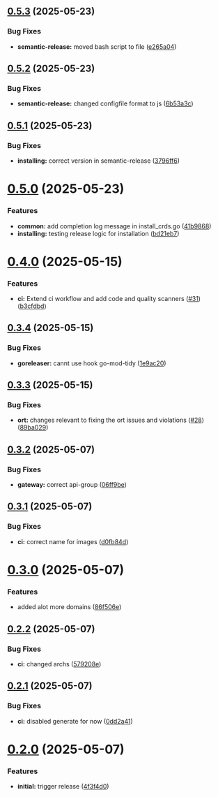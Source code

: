 ## [0.5.3](https://github.com/telekom/controlplane-mono/compare/v0.5.2...v0.5.3) (2025-05-23)


### Bug Fixes

* **semantic-release:** moved bash script to file ([e265a04](https://github.com/telekom/controlplane-mono/commit/e265a04c4e867714a9db3b001f84663afa59e46d))

## [0.5.2](https://github.com/telekom/controlplane-mono/compare/v0.5.1...v0.5.2) (2025-05-23)


### Bug Fixes

* **semantic-release:** changed configfile format to js ([6b53a3c](https://github.com/telekom/controlplane-mono/commit/6b53a3cb0b7bb568bb2f576e4b8af4ca4f33b2b7))

## [0.5.1](https://github.com/telekom/controlplane-mono/compare/v0.5.0...v0.5.1) (2025-05-23)


### Bug Fixes

* **installing:** correct version in semantic-release ([3796ff6](https://github.com/telekom/controlplane-mono/commit/3796ff6582c4ce4a61e8811f58a743ea0dbb222c))

# [0.5.0](https://github.com/telekom/controlplane-mono/compare/v0.4.0...v0.5.0) (2025-05-23)


### Features

* **common:** add completion log message in install_crds.go ([41b9868](https://github.com/telekom/controlplane-mono/commit/41b98680b8b503b174be3ad907841d44b0a7fdff))
* **installing:** testing release logic for installation ([bd21eb7](https://github.com/telekom/controlplane-mono/commit/bd21eb784d8f6527522eabe6c859b472d362d880))

# [0.4.0](https://github.com/telekom/controlplane-mono/compare/v0.3.4...v0.4.0) (2025-05-15)


### Features

* **ci:** Extend ci workflow and add code and quality scanners ([#31](https://github.com/telekom/controlplane-mono/issues/31)) ([b3cfdbd](https://github.com/telekom/controlplane-mono/commit/b3cfdbdcf308d16f6ef81f1b9530af9c273d1b38))

## [0.3.4](https://github.com/telekom/controlplane-mono/compare/v0.3.3...v0.3.4) (2025-05-15)


### Bug Fixes

* **goreleaser:** cannt use hook go-mod-tidy ([1e9ac20](https://github.com/telekom/controlplane-mono/commit/1e9ac2072bef28f976f8a19a871bf59cee1217b3))

## [0.3.3](https://github.com/telekom/controlplane-mono/compare/v0.3.2...v0.3.3) (2025-05-15)


### Bug Fixes

* **ort:** changes relevant to fixing the ort issues and violations ([#28](https://github.com/telekom/controlplane-mono/issues/28)) ([89ba029](https://github.com/telekom/controlplane-mono/commit/89ba029ebf15509ff9993b137f32fb1152656c60))

## [0.3.2](https://github.com/telekom/controlplane-mono/compare/v0.3.1...v0.3.2) (2025-05-07)


### Bug Fixes

* **gateway:** correct api-group ([06ff9be](https://github.com/telekom/controlplane-mono/commit/06ff9bec2a2acc0148560877f583d9ee8f664658))

## [0.3.1](https://github.com/telekom/controlplane-mono/compare/v0.3.0...v0.3.1) (2025-05-07)


### Bug Fixes

* **ci:** correct name for images ([d0fb84d](https://github.com/telekom/controlplane-mono/commit/d0fb84d72d0c838457a1d955e6fe0d3e11a3dadd))

# [0.3.0](https://github.com/telekom/controlplane-mono/compare/v0.2.2...v0.3.0) (2025-05-07)


### Features

* added alot more domains ([86f506e](https://github.com/telekom/controlplane-mono/commit/86f506e6b5f854aa1509fb9c3899707eaf5d8cb4))

## [0.2.2](https://github.com/telekom/controlplane-mono/compare/v0.2.1...v0.2.2) (2025-05-07)


### Bug Fixes

* **ci:** changed archs ([579208e](https://github.com/telekom/controlplane-mono/commit/579208e4e638d95a98766452714f0beb8029b983))

## [0.2.1](https://github.com/telekom/controlplane-mono/compare/v0.2.0...v0.2.1) (2025-05-07)


### Bug Fixes

* **ci:** disabled generate for now ([0dd2a41](https://github.com/telekom/controlplane-mono/commit/0dd2a416cb83e80dafd0521a5e814f17e36ee161))

# [0.2.0](https://github.com/telekom/controlplane-mono/compare/v0.1.0...v0.2.0) (2025-05-07)


### Features

* **initial:** trigger release ([4f3f4d0](https://github.com/telekom/controlplane-mono/commit/4f3f4d031b63c3df1598d09a9066a172273a2032))
